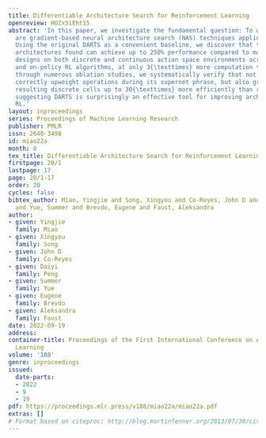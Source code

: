 ```yaml
---
title: Differentiable Architecture Search for Reinforcement Learning
openreview: HOZx3iEht15
abstract: 'In this paper, we investigate the fundamental question: To what extent
  are gradient-based neural architecture search (NAS) techniques applicable to RL?
  Using the original DARTS as a convenient baseline, we discover that the discrete
  architectures found can achieve up to 250% performance compared to manual architecture
  designs on both discrete and continuous action space environments across off-policy
  and on-policy RL algorithms, at only 3{\texttimes} more computation time. Furthermore,
  through numerous ablation studies, we systematically verify that not only does DARTS
  correctly upweight operations during its supernet phrase, but also gradually improves
  resulting discrete cells up to 30{\texttimes} more efficiently than random search,
  suggesting DARTS is surprisingly an effective tool for improving architectures in
  RL.'
layout: inproceedings
series: Proceedings of Machine Learning Research
publisher: PMLR
issn: 2640-3498
id: miao22a
month: 0
tex_title: Differentiable Architecture Search for Reinforcement Learning
firstpage: 20/1
lastpage: 17
page: 20/1-17
order: 20
cycles: false
bibtex_author: Miao, Yingjie and Song, Xingyou and Co-Reyes, John D and Peng, Daiyi
  and Yue, Summer and Brevdo, Eugene and Faust, Aleksandra
author:
- given: Yingjie
  family: Miao
- given: Xingyou
  family: Song
- given: John D
  family: Co-Reyes
- given: Daiyi
  family: Peng
- given: Summer
  family: Yue
- given: Eugene
  family: Brevdo
- given: Aleksandra
  family: Faust
date: 2022-09-19
address:
container-title: Proceedings of the First International Conference on Automated Machine
  Learning
volume: '188'
genre: inproceedings
issued:
  date-parts:
  - 2022
  - 9
  - 19
pdf: https://proceedings.mlr.press/v188/miao22a/miao22a.pdf
extras: []
# Format based on citeproc: http://blog.martinfenner.org/2013/07/30/citeproc-yaml-for-bibliographies/
---
```

